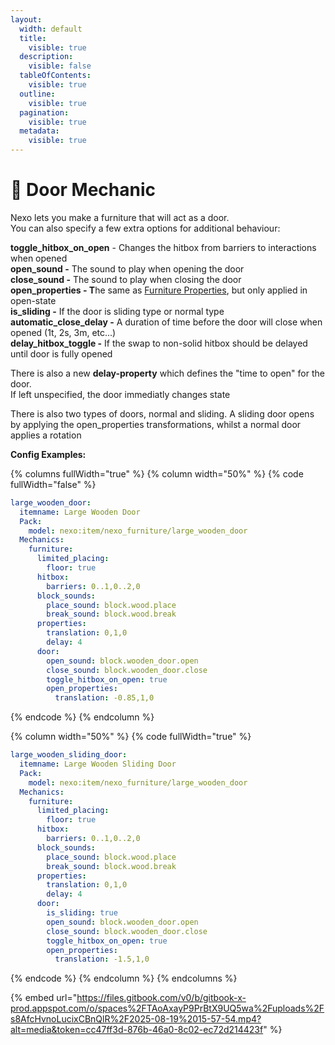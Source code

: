 ```yaml
---
layout:
  width: default
  title:
    visible: true
  description:
    visible: false
  tableOfContents:
    visible: true
  outline:
    visible: true
  pagination:
    visible: true
  metadata:
    visible: true
---
```


# 🚪 Door Mechanic

Nexo lets you make a furniture that will act as a door.\
You can also specify a few extra options for additional behaviour:

**toggle\_hitbox\_on\_open** - Changes the hitbox from barriers to interactions when opened\
**open\_sound -** The sound to play when opening the door\
**close\_sound -** The sound to play when closing the door\
**open\_properties - T**he same as [Furniture Properties](./#furniture-properties), but only applied in open-state\
**is\_sliding -** If the door is sliding type or normal type\
**automatic\_close\_delay -** A duration of time before the door will close when opened (1t, 2s, 3m, etc...)\
**delay\_hitbox\_toggle -** If the swap to non-solid hitbox should be delayed until door is fully opened

There is also a new **delay-property** which defines the "time to open" for the door.\
If left unspecified, the door immediatly changes state

There is also two types of doors, normal and sliding. A sliding door opens by applying the open\_properties transformations, whilst a normal door applies a rotation

**Config Examples:**

{% columns fullWidth="true" %}
{% column width="50%" %}
{% code fullWidth="false" %}
```yaml
large_wooden_door:
  itemname: Large Wooden Door
  Pack:
    model: nexo:item/nexo_furniture/large_wooden_door
  Mechanics:
    furniture:
      limited_placing:
        floor: true
      hitbox:
        barriers: 0..1,0..2,0
      block_sounds:
        place_sound: block.wood.place
        break_sound: block.wood.break
      properties:
        translation: 0,1,0
        delay: 4
      door:
        open_sound: block.wooden_door.open
        close_sound: block.wooden_door.close
        toggle_hitbox_on_open: true
        open_properties:
          translation: -0.85,1,0
```
{% endcode %}
{% endcolumn %}

{% column width="50%" %}
{% code fullWidth="true" %}
```yaml
large_wooden_sliding_door:
  itemname: Large Wooden Sliding Door
  Pack:
    model: nexo:item/nexo_furniture/large_wooden_door
  Mechanics:
    furniture:
      limited_placing:
        floor: true
      hitbox:
        barriers: 0..1,0..2,0
      block_sounds:
        place_sound: block.wood.place
        break_sound: block.wood.break
      properties:
        translation: 0,1,0
        delay: 4
      door:
        is_sliding: true
        open_sound: block.wooden_door.open
        close_sound: block.wooden_door.close
        toggle_hitbox_on_open: true
        open_properties:
          translation: -1.5,1,0
```
{% endcode %}
{% endcolumn %}
{% endcolumns %}

{% embed url="https://files.gitbook.com/v0/b/gitbook-x-prod.appspot.com/o/spaces%2FTAoAxayP9PrBtX9UQ5wa%2Fuploads%2Fs8AfcHvnoLucixCBnQlR%2F2025-08-19%2015-57-54.mp4?alt=media&token=cc47ff3d-876b-46a0-8c02-ec72d214423f" %}

